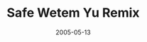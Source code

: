 ---
layout: cassette
title: "Safe Wetem Yu Remix"
date: 2005-05-13
publish: 2015-05-13
category: Single
tags: [hoobz, sheila_wills]
artist: "Hoobz"
description: "Safe Wetem Yu Remix<br>ft. Sheila Wills"
artwork: "hoobz-safe-wetem-yu-remix"
download: "urrDn"
song: "'hoobz_-_safe_wetem_yu_remix'"
side-a: "'hoobz_-_safe_wetem_yu_remix'"
side-b: "'hoobz_-_safe_wetem_yu_remix'"
icon: '<i class="demo-icon icon-cassette"></i>'
---